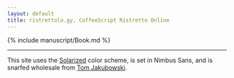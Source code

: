```yaml
---
layout: default
title: ristrettolo.gy, CoffeeScript Ristretto Online
---
```


{% include manuscript/Book.md %}

---

This site uses the [Solarized][solarized] color scheme, is set
in Nimbus Sans, and is snarfed wholesale from [Tom Jakubowski][tj].

[solarized]: http://ethanschoonover.com/solarized
[tj]: http://www.crystae.net/

